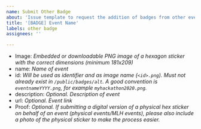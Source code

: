 ```yaml
---
name: Submit Other Badge
about: 'Issue template to request the addition of badges from other events. '
title: '[BADGE] Event Name'
labels: other badge
assignees: ''

---
```


- Image: *Embedded or downloadable PNG image of a hexagon sticker with the correct dimensions (minimum 181x209)*
- name: *Name of event*
- id: *Will be used as identifier and as image name (`<id>.png`). Must not already exist in `/public/badges/alt`. A good convention is `eventnameYYYY.png`, for example `myhackathon2020.png`.*
- description: *Optional. Description of event*
- url: *Optional. Event link*
- Proof: *Optional. If submitting a digital version of a physical hex sticker on behalf of an event (physical events/MLH events), please also include a photo of the physical sticker to make the process easier.*
